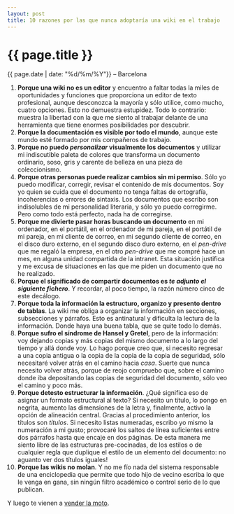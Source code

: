```yaml
---
layout: post
title: 10 razones por las que nunca adoptaría una wiki en el trabajo
---
```


{{ page.title }}
================

{{ page.date | date: "%d/%m/%Y"}} &ndash; Barcelona


1. **Porque una wiki no es un editor** y encuentro a faltar todas la miles de oportunidades y funciones que proporciona un editor de texto profesional, aunque desconozca la mayoría y sólo utilice, como mucho, cuatro opciones. Esto no demuestra estupidez. Todo lo contrario: muestra la libertad con la que me siento al trabajar delante de una herramienta que tiene enormes posibilidades por descubrir.
2. **Porque la documentación es visible por todo el mundo**, aunque este mundo esté formado por mis compañeros de trabajo. 
3. **Porque no puedo *personalizar* visualmente los documentos** y utilizar mi indiscutible paleta de colores que transforma un documento ordinario, soso, gris y carente de belleza en una pieza de coleccionismo.
4. **Porque otras personas puede realizar cambios sin mi permiso**. Sólo yo puedo modificar, corregir, revisar el contenido de mis documentos. Soy yo quien se cuida que el documento no tenga faltas de ortografía, incoherencias o errores de sintaxis. Los documentos que escribo son indisolubles de mi personalidad literaria, y sólo yo puedo corregirme. Pero como todo está perfecto, nada ha de corregirse. 
5. **Porque me divierte pasar horas buscando un documento** en mi ordenador, en el portátil, en el ordenador de mi pareja, en el portátil de mi pareja, en mi cliente de correo, en mi segundo cliente de correo, en el disco duro externo, en el segundo disco duro externo, en el *pen-drive* que me regaló la empresa, en el otro *pen-drive* que me compré hace un mes, en alguna unidad compartida de la intranet. Esta situación justifica y me excusa de situaciones en las que me piden un documento que no he realizado.
6. **Porque el significado de compartir documentos es *te adjunto el siguiente fichero***. Y recordar, al poco tiempo, la razón número cinco de este decálogo.
7. **Porque toda la información la estructuro, organizo y presento dentro de tablas**. La wiki me obliga a organizar la información en secciones, subsecciones y párrafos. Esto es antinatural y dificulta la lectura de la información. Donde haya una buena tabla, que se quite todo lo demás.
8. **Porque sufro el síndrome de Hansel y Gretel**, pero de la información: voy dejando copias y más copias del mismo documento a lo largo del tiempo y allá donde voy. Lo hago porque creo que, si necesito regresar a una copia antigua o la copia de la copia de la copia de seguridad, sólo necesitaré volver atrás en el camino hacia *casa*. Suerte que nunca necesito volver atrás, porque de reojo compruebo que, sobre el camino donde iba depositando las copias de seguridad del documento, sólo veo el camino y poco más.
9. **Porque detesto estructurar la información**. ¿Qué significa eso de asignar un formato estructural al texto? Si necesito un título, lo pongo en negrita, aumento las dimensiones de la letra y, finalmente, activo la opción de alineación central. Gracias al procedimiento anterior, los títulos son *títulos*. Si necesito listas numeradas, escribo yo mismo la numeración a mi gusto; provocaré los saltos de línea suficientes entre dos párrafos hasta que encaje en dos páginas. De esta manera me siento libre de las estructuras pre-cocinadas, de los estilos o de cualquier regla que duplique el estilo de un elemento del documento: no aguanto ver dos títulos iguales!
10. **Porque las wikis no molan**. Y no me fío nada del sistema responsable de una enciclopedia que permite que todo hijo de vecino escriba lo que le venga en gana, sin ningún filtro académico o control serio de lo que publican. 

Y luego te vienen a [vender la moto](http://www.tecnologiapyme.com/productividad/las-posibilidades-del-wiki-en-la-empresa).